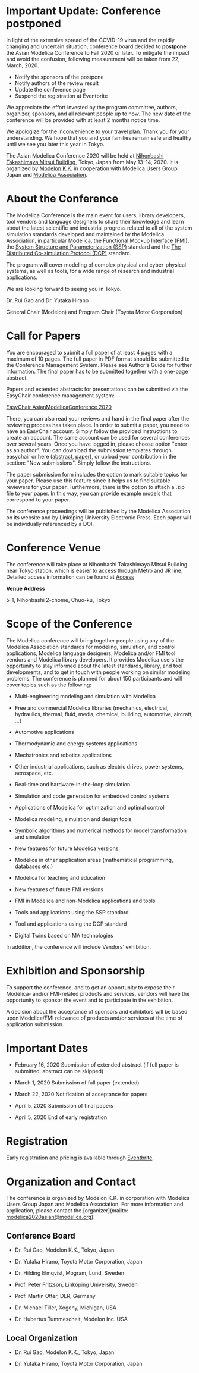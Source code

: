 
# Important Update: Conference postponed

In light of the extensive spread of the COVID-19 virus and the rapidly changing and uncertain situation, conference board decided to **postpone** the Asian Modelica Conference to Fall 2020 or later. To mitigate the impact and avoid the confusion, following measurement will be taken from 22, March, 2020.
*  Notify the sponsors of the postpone
*  Notify authors of the review result
*  Update the conference page
*  Suspend the registration at Eventbrite

We appreciate the effort invested by the program committee, authors, organizer, sponsors, and all relevant people up to now.
The new date of the conference will be provided with at least 2 months notice time.

We apologize for the inconvenience to your travel plan. Thank you for your understanding. We hope that you and your families remain safe and healthy until we see you later this year in Tokyo.


The Asian Modelica Conference 2020 will be held at [Nihonbashi Takashimaya Mitsui Building](https://www.nihonbashi-takashimaya-mitsui.jp/en/about/), Tokyo, Japan from May 13–14, 2020. It is organized by [Modelon K.K.](https://www.modelon.com/) in cooperation with Modelica Users Group Japan and [Modelica Association](https://www.modelica.org/).

# About the Conference

The Modelica Conference is the main event for users, library developers, tool vendors and language designers to share their knowledge and learn about the latest scientific and industrial progress related to all of the system simulation standards developed and maintained by the Modelica Association, in particular [Modelica](https://www.modelica.org/), the [Functional Mockup Interface (FMI)](http://www.fmi-standard.org/), the [System Structure and Parameterization (SSP)](https://ssp-standard.org/) standard and the [The Distributed Co-simulation Protocol (DCP)](https://dcp-standard.org/) standard.

The program will cover modeling of complex physical and cyber-physical systems, as well as tools, for a wide range of research and industrial applications.

We are looking forward to seeing you in Tokyo.

Dr. Rui Gao and Dr. Yutaka Hirano

General Chair (Modelon) and Program Chair (Toyota Motor Corporation)

# Call for Papers

You are encouraged to submit a full paper of at least 4 pages with a maximum of 10 pages. The full paper in PDF format should be submitted to the Conference Management System. Please see Author's Guide for further information. The final paper has to be submitted together with a one-page abstract.

Papers and extended abstracts for presentations can be submitted via the EasyChair conference management system:

[EasyChair AsianModelicaConference 2020](https://easychair.org/my/conference?conf=modelica2020asian)

There, you can also read your reviews and hand in the final paper after the reviewing process has taken place.
In order to submit a paper, you need to have an EasyChair account.
Simply follow the provided instructions to create an account.
The same account can be used for several conferences over several years.
Once you have logged in, please choose option "enter as an author".
You can download the submission templates through easychair or here ([abstract](cfp/abstract-templates-Modelica2020Asian.zip), [paper](cfp/conference-templates-Modelica2020Asian.zip)), or upload your contribution in the section: "New submissions".
Simply follow the instructions.

The paper submission form includes the option to mark suitable topics for your paper. Please use this feature since it helps us to find suitable reviewers for your paper. Furthermore, there is the option to attach a .zip file to your paper. In this way, you can provide example models that correspond to your paper.

The conference proceedings will be published by the Modelica Association on its website and by Linköping University Electronic Press. Each paper will be individually referenced by a DOI.

# Conference Venue

The conference will take place at Nihonbashi Takashimaya Mitsui Building near Tokyo station, which is easier to access through Metro and JR line. Detailed access information can be found at [Access](https://www.nihonbashi-takashimaya-mitsui.jp/en/access/)

**Venue Address**

5-1, Nihonbashi 2-chome, Chuo-ku, Tokyo

# Scope of the Conference

The Modelica conference will bring together people using any of the Modelica Association standards for modeling, simulation, and control applications, Modelica language designers, Modelica and/or FMI tool vendors and Modelica library developers. It provides Modelica users the opportunity to stay informed about the latest standards, library, and tool developments, and to get in touch with people working on similar modeling problems. The conference is planned for about 150 participants and will cover topics such as the following:


*  Multi-engineering modeling and simulation with Modelica

*  Free and commercial Modelica libraries (mechanics, electrical, hydraulics, thermal, fluid, media, chemical, building, automotive, aircraft, ...)

*  Automotive applications

*  Thermodynamic and energy systems applications

*  Mechatronics and robotics applications

*  Other industrial applications, such as electric drives, power systems, aerospace, etc.

*  Real-time and hardware-in-the-loop simulation

*  Simulation and code generation for embedded control systems

*  Applications of Modelica for optimization and optimal control

*  Modelica modeling, simulation and design tools

*  Symbolic algorithms and numerical methods for model transformation and simulation

*  New features for future Modelica versions

*  Modelica in other application areas (mathematical programming, databases etc.)

*  Modelica for teaching and education

*  New features of future FMI versions

*  FMI in Modelica and non-Modelica applications and tools

*  Tools and applications using the SSP standard

*  Tool and applications using the DCP standard

*  Digital Twins based on MA technologies

In addition, the conference will include Vendors' exhibition.

# Exhibition and Sponsorship

To support the conference, and to get an opportunity to expose their Modelica- and/or FMI-related products and services, vendors will have the opportunity to sponsor the event and to participate in the exhibition.

A decision about the acceptance of sponsors and exhibitors will be based upon Modelica/FMI relevance of products and/or services at the time of application submission.

# Important Dates

*  February 16, 2020 Submission of extended abstract (if full paper is submitted, abstract can be skipped)

*  March 1, 2020 Submission of full paper (extended)

*  March 22, 2020 Notification of acceptance for papers

*  April 5, 2020  Submission of final papers

*  April 5, 2020  End of early registration

# Registration

Early registration and pricing is available through [Eventbrite](https://www.eventbrite.com/e/asian-modelica-conference-2020-tickets-85464726297).

# Organization and Contact

The conference is organized by Modelon K.K. in corporation with Modelica Users Group Japan and Modelica Association.
For more information and application, please contact the [organizer](mailto: modelica2020asian@modelica.org).

## Conference Board

*  Dr. Rui Gao, Modelon K.K., Tokyo, Japan

*  Dr. Yutaka Hirano, Toyota Motor Corporation, Japan

*  Dr. Hilding Elmqvist, Mogram, Lund, Sweden

*  Prof. Peter Fritzson, Linköping University, Sweden

*  Prof. Martin Otter, DLR, Germany

*  Dr. Michael Tiller, Xogeny, Michigan, USA

*  Dr. Hubertus Tummescheit, Modelon Inc. USA

## Local Organization

*  Dr. Rui Gao, Modelon K.K., Tokyo, Japan

*  Dr. Yutaka Hirano, Toyota Motor Corporation, Japan
